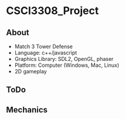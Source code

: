 # CSCI3308_Project


## About
- Match 3 Tower Defense
- Language: c++/javascript
- Graphics Library: SDL2, OpenGL, phaser
- Platform: Computer (Windows, Mac, Linux)
- 2D gameplay

## ToDo

## Mechanics
